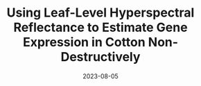 ---
title: "Using Leaf-Level Hyperspectral Reflectance to Estimate Gene Expression in Cotton Non-Destructively"
collection: talks
type: "Poster"
# link: 'https://docs.google.com/presentation/d/1JFikSP8e9XCOeCNJ0r6vEw95lwkEFlpVpDx7Acm6JeE/edit?usp=sharing'
venue: "American Society of Plant Biologists (ASPB) Plant Biology 2023"
date: 2023-08-05
location: "Savannah, GA"
---